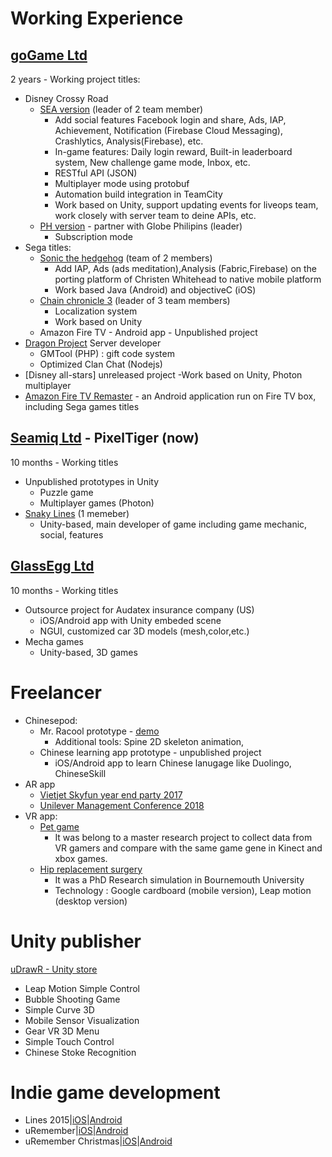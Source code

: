# Working Experience 
## [goGame Ltd](https://gogame.net/)  
2 years - Working project titles:

* Disney Crossy Road 
    * [SEA version](https://play.google.com/store/apps/details?id=net.gogame.disney.crossyroad&hl=en) (leader of 2 team member)
        - Add social features Facebook login and share, Ads, IAP, Achievement, Notification (Firebase Cloud Messaging), Crashlytics, Analysis(Firebase), etc.
        - In-game features: Daily login reward, Built-in leaderboard system, New challenge game mode, Inbox, etc. 
        - RESTful API (JSON)
        - Multiplayer mode using protobuf
        - Automation build integration in TeamCity 
        - Work based on Unity, support updating events for liveops team, work closely with server team to deine APIs, etc.  
    * [PH version](http://disney.xurpasportal.com/disneycrossyroadph.apk) - partner with Globe Philipins (leader)
        - Subscription mode 
* Sega titles:
    * [Sonic the hedgehog](https://play.google.com/store/apps/details?id=com.sega.sonic1px&hl=en) (team of 2 members) 
        - Add IAP, Ads (ads meditation),Analysis (Fabric,Firebase) on the porting platform of Christen Whitehead to native mobile platform
        - Work based Java (Android) and objectiveC (iOS)
    * [Chain chronicle 3](https://play.google.com/store/apps/details?id=com.sega.chainchronicle&hl=en) (leader of 3 team members)
        - Localization system 
        - Work based on Unity 
    * Amazon Fire TV - Android app - Unpublished project  
* [Dragon Project](https://play.google.com/store/apps/details?id=net.gogame.dragon&hl=en) Server developer 
    * GMTool (PHP) : gift code system 
    * Optimized Clan Chat (Nodejs)
* [Disney all-stars] unreleased project
    -Work based on Unity, Photon multiplayer 
* [Amazon Fire TV Remaster](https://www.amazon.com/dp/B07GT31W8M) - an Android application run on Fire TV box, including Sega games titles 

## [Seamiq Ltd](http://pixeltigergames.com/) - PixelTiger (now)
10 months - Working titles 
* Unpublished prototypes in Unity
    - Puzzle game
    - Multiplayer games (Photon)
* [Snaky Lines](https://itunes.apple.com/us/app/snaky-lines/id961898180) (1 memeber)
    - Unity-based, main developer of game including game mechanic, social, features 

## [GlassEgg Ltd](https://www.glassegg.com/)  
10 months - Working titles 
* Outsource project for Audatex insurance company (US)
    - iOS/Android app with Unity embeded scene 
    - NGUI, customized car 3D models (mesh,color,etc.)
* Mecha games 
    - Unity-based, 3D games 
    
# Freelancer 
* Chinesepod: 
    * Mr. Racool prototype - [demo](https://youtu.be/Fr2PEHvVL9s)
        - Additional tools: Spine 2D skeleton animation, 
    * Chinese learning app prototype - unpublished project 
        - iOS/Android app to learn Chinese lanugage like Duolingo, ChineseSkill 
* AR app
    * [Vietjet Skyfun year end party 2017](https://play.google.com/store/apps/details?id=com.vietjetair.vietjetairskyfun&hl=en)
    * [Unilever Management Conference 2018](https://play.google.com/store/apps/details?id=vn.pplus.unilever.conference)
* VR app:
    * [Pet game](https://www.youtube.com/watch?v=yGeueWNixGU) 
        - It was belong to a master research project to collect data from VR gamers and compare with the same game gene in Kinect and xbox games. 
    * [Hip replacement surgery](https://youtu.be/LWw3-74YN-8) 
        - It was a PhD Research simulation in Bournemouth University
        - Technology : Google cardboard (mobile version), Leap motion (desktop version)


# Unity publisher 
[uDrawR - Unity store](https://goo.gl/nUE6MY)
* Leap Motion Simple Control
* Bubble Shooting Game
* Simple Curve 3D
* Mobile Sensor Visualization
* Gear VR 3D Menu
* Simple Touch Control
* Chinese Stoke Recognition

# Indie game development 
* Lines 2015|[iOS](https://goo.gl/7vy14u)|[Android](https://goo.gl/TRR2Ij)
* uRemember|[iOS](http://goo.gl/Bvw23B)|[Android](http://goo.gl/Eif7fN)
* uRemember Christmas|[iOS](http://goo.gl/OXqD5W)|[Android](http://goo.gl/xXdI6N)

